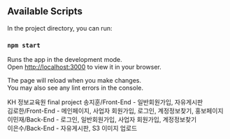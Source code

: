 ## Available Scripts

In the project directory, you can run:

### `npm start`

Runs the app in the development mode.\
Open [http://localhost:3000](http://localhost:3000) to view it in your browser.

The page will reload when you make changes.\
You may also see any lint errors in the console.

KH 정보교육원 final project
송지훈/Front-End - 일반회원가입, 자유게시판  
김로한/Front-End - 메인페이지, 사업자 회원가입, 로그인, 계정정보찾기, 홍보페이지  
이민재/Back-End - 로그인, 일반회원가입, 사업자 회원가입, 계정정보찾기  
이은수/Back-End - 자유게시판, S3 이미지 업로드  



